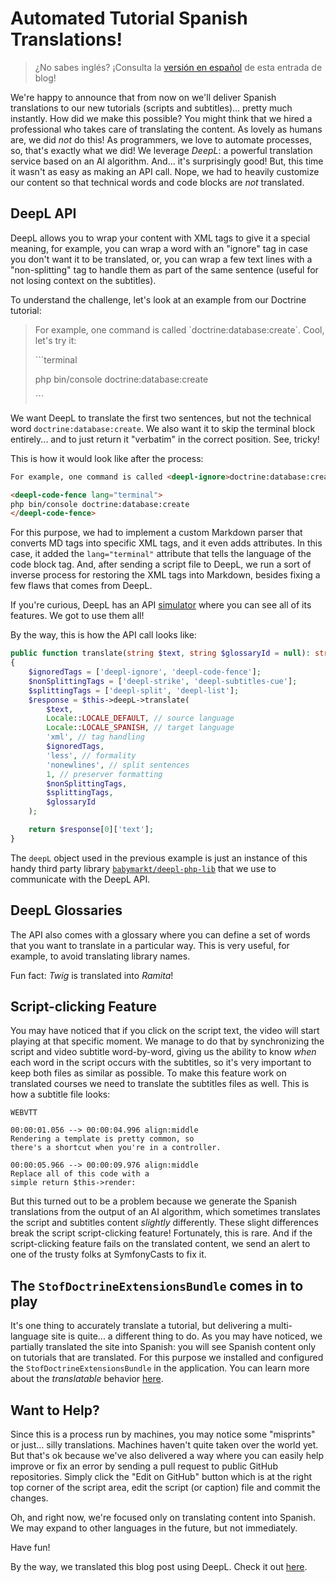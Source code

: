 # Automated Tutorial Spanish Translations!

> ¿No sabes inglés? ¡Consulta la [versión en español](https://symfonycasts.com/blog/spanish-translations-es) de esta entrada de blog!

We're happy to announce that from now on we'll deliver Spanish translations to our new
tutorials (scripts and subtitles)... pretty much instantly. How did we make this possible? You might think that
we hired a professional who takes care of translating the content. As lovely as humans are, 
we did *not* do this! As programmers, we love to automate processes, so, that's
exactly what we did! We leverage *DeepL*: a powerful translation service based on an AI algorithm. 
And... it's surprisingly good! But, this time it wasn't as easy as making an API call. 
Nope, we had to heavily customize our content so that technical words and code blocks 
are *not* translated.

## DeepL API

DeepL allows you to wrap your content with XML tags to give it a special meaning, for example, 
you can wrap a word with an "ignore" tag in case you don't want it to be translated, or, you can 
wrap a few text lines with a "non-splitting" tag to handle them as part of the 
same sentence (useful for not losing context on the subtitles). 

To understand the challenge, let's look at an example from our Doctrine tutorial:

> For example, one command is called \`doctrine:database:create\`. Cool, let's try it:
> 
> \`\`\`terminal
> 
> php bin/console doctrine:database:create
> 
> \`\`\`

We want DeepL to translate the first two sentences, but not the technical word `doctrine:database:create`. 
We also want it to skip the terminal block entirely... and to just return it "verbatim" 
in the correct position. See, tricky!

This is how it would look like after the process:

```html
For example, one command is called <deepl-ignore>doctrine:database:create</deepl-ignore>. Cool, let's try it:

<deepl-code-fence lang="terminal">
php bin/console doctrine:database:create
</deepl-code-fence>
```

For this purpose, we had to implement a custom Markdown parser that converts MD tags into
specific XML tags, and it even adds attributes. In this case, it added the `lang="terminal"`
attribute that tells the language of the code block tag. And, after sending a script file to DeepL,
we run a sort of inverse process for restoring the XML tags into Markdown, besides 
fixing a few flaws that comes from DeepL.

If you're curious, DeepL has an API [simulator](https://www.deepl.com/es/docs-api/simulator/) 
where you can see all of its features. We got to use them all!

By the way, this is how the API call looks like:

```php
public function translate(string $text, string $glossaryId = null): string
{
    $ignoredTags = ['deepl-ignore', 'deepl-code-fence'];
    $nonSplittingTags = ['deepl-strike', 'deepl-subtitles-cue'];
    $splittingTags = ['deepl-split', 'deepl-list'];
    $response = $this->deepL->translate(
        $text,
        Locale::LOCALE_DEFAULT, // source language
        Locale::LOCALE_SPANISH, // target language
        'xml', // tag handling
        $ignoredTags,
        'less', // formality
        'nonewlines', // split sentences
        1, // preserver formatting
        $nonSplittingTags,
        $splittingTags,
        $glossaryId
    );

    return $response[0]['text'];
}
```

The `deepL` object used in the previous example is just an instance of this handy
third party library [`babymarkt/deepl-php-lib`](https://github.com/Baby-Markt/deepl-php-lib) that
we use to communicate with the DeepL API.

## DeepL Glossaries

The API also comes with a glossary where you can define a set of words that you want to translate
in a particular way. This is very useful, for example, to avoid translating library names. 

Fun fact: _Twig_ is translated into _Ramita_!

## Script-clicking Feature

You may have noticed that if you click on the script text, the video will start playing
at that specific moment. We manage to do that by synchronizing the script and video subtitle word-by-word, 
giving us the ability to know *when* each word in the script occurs with the subtitles, so it's 
very important to keep both files as similar as possible. To make this feature work
on translated courses we need to translate the subtitles files as well. This is how a
subtitle file looks:

```
WEBVTT

00:00:01.056 --> 00:00:04.996 align:middle
Rendering a template is pretty common, so
there's a shortcut when you're in a controller.

00:00:05.966 --> 00:00:09.976 align:middle
Replace all of this code with a
simple return $this->render:
```

But this turned out to be a problem because we generate the Spanish translations from the 
output of an AI algorithm, which sometimes translates the script and subtitles 
content *slightly* differently. These slight differences break the script script-clicking feature! 
Fortunately, this is rare. And if the script-clicking feature fails on the translated content, 
we send an alert to one of the trusty folks at SymfonyCasts to fix it.

## The `StofDoctrineExtensionsBundle` comes in to play

It's one thing to accurately translate a tutorial, but delivering a multi-language site is quite...
a different thing to do. As you may have noticed, we partially translated the site
into Spanish: you will see Spanish content only on tutorials that are translated. For this
purpose we installed and configured the `StofDoctrineExtensionsBundle` in the application. 
You can learn more about the _translatable_ behavior [here](https://github.com/doctrine-extensions/DoctrineExtensions/blob/main/doc/translatable.md).

## Want to Help?

Since this is a process run by machines, you may notice some "misprints" or just... silly translations.
Machines haven't quite taken over the world yet. But that's ok because we've also delivered a way 
where you can easily help improve or fix an error by sending a pull request to public GitHub repositories.
Simply click the "Edit on GitHub" button which is at the right top corner of the script area, 
edit the script (or caption) file and commit the changes.

Oh, and right now, we're focused only on translating content into Spanish. We may expand to other 
languages in the future, but not immediately.

Have fun!

By the way, we translated this blog post using DeepL. Check it out [here](https://symfonycasts.com/blog/spanish-translations-es).
